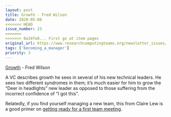 ```yaml
---
layout: post
title: Growth - Fred Wilson
date: 2020-05-08
<<<<<<< HEAD
issue_number: 23
=======
>>>>>>> 0a34fe0... First go at item pages
original_url: https://www.researchcomputingteams.org/newsletter_issues/0023
tags: ['becoming_a_manager']
priority: 3
---
```


<!-- markdownlint-disable MD033 -->
<!-- markdownlint-disable MD041 -->
<!-- markdownlint-disable MD049 -->

[Growth](https://avc.com/2020/05/growth-2) - Fred Wilson

A VC describes growth he sees in several of his new technical leaders.  He sees two different syndromes in them; it’s much easier for him to grow the “Deer in headlights” new leader as opposed to those suffering from the incorrect confidence of “I got this”.

Relatedly, if you find yourself managing a new team, this from Claire Lew is a good primer on [getting ready for a first team meeting](https://knowyourteam.com/blog/2018/10/12/new-managers-heres-how-to-run-your-first-team-meeting/?utm_source=email&utm_medium=kytnewsletter).